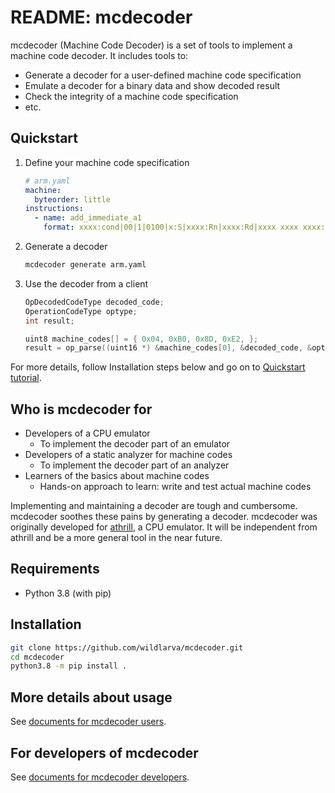 # README: mcdecoder

mcdecoder (Machine Code Decoder) is a set of tools to implement a machine code decoder. It includes tools to:

- Generate a decoder for a user-defined machine code specification
- Emulate a decoder for a binary data and show decoded result
- Check the integrity of a machine code specification
- etc.

## Quickstart

1. Define your machine code specification

    ```yaml
    # arm.yaml
    machine:
      byteorder: little
    instructions:
      - name: add_immediate_a1
        format: xxxx:cond|00|1|0100|x:S|xxxx:Rn|xxxx:Rd|xxxx xxxx xxxx:imm12
    ```

2. Generate a decoder

    ```bash
    mcdecoder generate arm.yaml
    ```

3. Use the decoder from a client

    ```c
    OpDecodedCodeType decoded_code;
    OperationCodeType optype;
    int result;

    uint8 machine_codes[] = { 0x04, 0xB0, 0x8D, 0xE2, };
    result = op_parse((uint16 *) &machine_codes[0], &decoded_code, &optype);
    ```

For more details, follow Installation steps below and go on to [Quickstart tutorial](https://wildlarva.github.io/mcdecoder/quickstart.html).

## Who is mcdecoder for

- Developers of a CPU emulator
  - To implement the decoder part of an emulator
- Developers of a static analyzer for machine codes
  - To implement the decoder part of an analyzer
- Learners of the basics about machine codes
  - Hands-on approach to learn: write and test actual machine codes

Implementing and maintaining a decoder are tough and cumbersome. mcdecoder soothes these pains by generating a decoder.
mcdecoder was originally developed for [athrill](https://github.com/tmori/athrill/), a CPU emulator.
It will be independent from athrill and be a more general tool in the near future.

## Requirements

- Python 3.8 (with pip)

## Installation

```bash
git clone https://github.com/wildlarva/mcdecoder.git
cd mcdecoder
python3.8 -m pip install .
```

## More details about usage

See [documents for mcdecoder users](https://wildlarva.github.io/mcdecoder/).

## For developers of mcdecoder

See [documents for mcdecoder developers](https://wildlarva.github.io/mcdecoder/dev_docs.html).
